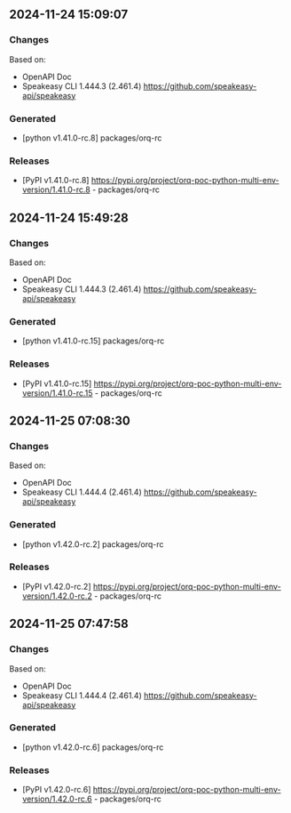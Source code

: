 

## 2024-11-24 15:09:07
### Changes
Based on:
- OpenAPI Doc  
- Speakeasy CLI 1.444.3 (2.461.4) https://github.com/speakeasy-api/speakeasy
### Generated
- [python v1.41.0-rc.8] packages/orq-rc
### Releases
- [PyPI v1.41.0-rc.8] https://pypi.org/project/orq-poc-python-multi-env-version/1.41.0-rc.8 - packages/orq-rc

## 2024-11-24 15:49:28
### Changes
Based on:
- OpenAPI Doc  
- Speakeasy CLI 1.444.3 (2.461.4) https://github.com/speakeasy-api/speakeasy
### Generated
- [python v1.41.0-rc.15] packages/orq-rc
### Releases
- [PyPI v1.41.0-rc.15] https://pypi.org/project/orq-poc-python-multi-env-version/1.41.0-rc.15 - packages/orq-rc

## 2024-11-25 07:08:30
### Changes
Based on:
- OpenAPI Doc  
- Speakeasy CLI 1.444.4 (2.461.4) https://github.com/speakeasy-api/speakeasy
### Generated
- [python v1.42.0-rc.2] packages/orq-rc
### Releases
- [PyPI v1.42.0-rc.2] https://pypi.org/project/orq-poc-python-multi-env-version/1.42.0-rc.2 - packages/orq-rc

## 2024-11-25 07:47:58
### Changes
Based on:
- OpenAPI Doc  
- Speakeasy CLI 1.444.4 (2.461.4) https://github.com/speakeasy-api/speakeasy
### Generated
- [python v1.42.0-rc.6] packages/orq-rc
### Releases
- [PyPI v1.42.0-rc.6] https://pypi.org/project/orq-poc-python-multi-env-version/1.42.0-rc.6 - packages/orq-rc